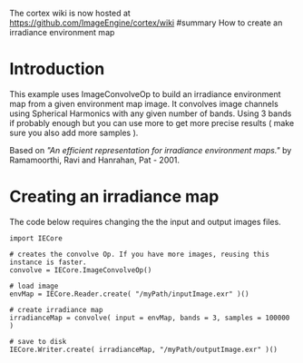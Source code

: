 The cortex wiki is now hosted at https://github.com/ImageEngine/cortex/wiki
#summary How to create an irradiance environment map

# Introduction #

This example uses ImageConvolveOp to build an irradiance environment map from a given environment map image. It convolves image channels using Spherical Harmonics with any given number of bands. Using 3 bands if probably enough but you can use more to get more precise results ( make sure you also add more samples ).

Based on _"An efficient representation for irradiance environment maps."_ by Ramamoorthi, Ravi and Hanrahan, Pat - 2001.

# Creating an irradiance map #

The code below requires changing the the input and output images files.

```
import IECore

# creates the convolve Op. If you have more images, reusing this instance is faster.
convolve = IECore.ImageConvolveOp()

# load image
envMap = IECore.Reader.create( "/myPath/inputImage.exr" )()

# create irradiance map
irradianceMap = convolve( input = envMap, bands = 3, samples = 100000 )

# save to disk
IECore.Writer.create( irradianceMap, "/myPath/outputImage.exr" )()

```